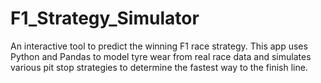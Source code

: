# F1_Strategy_Simulator
An interactive tool to predict the winning F1 race strategy. This app uses Python and Pandas to model tyre wear from real race data and simulates various pit stop strategies to determine the fastest way to the finish line.
